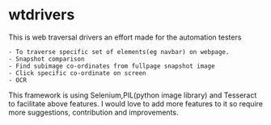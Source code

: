 # wtdrivers

This is web traversal drivers an effort made for the automation testers

    - To traverse specific set of elements(eg navbar) on webpage.
    - Snapshot comparison
    - Find subimage co-ordinates from fullpage snapshot image
    - Click specific co-ordinate on screen
    - OCR

This framework is using Selenium,PIL(python image library) and Tesseract to facilitate above features.
I would love to add more features to it so require more suggestions, contribution and improvements.



